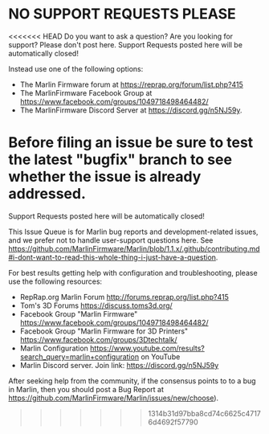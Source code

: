 # NO SUPPORT REQUESTS PLEASE

<<<<<<< HEAD
Do you want to ask a question? Are you looking for support? Please don't post here. Support Requests posted here will be automatically closed!

Instead use one of the following options:

- The Marlin Firmware forum at https://reprap.org/forum/list.php?415
- The MarlinFirmware Facebook Group at https://www.facebook.com/groups/1049718498464482/
- The MarlinFirmware Discord Server at https://discord.gg/n5NJ59y.

Before filing an issue be sure to test the latest "bugfix" branch to see whether the issue is already addressed.
=======
Support Requests posted here will be automatically closed!

This Issue Queue is for Marlin bug reports and development-related issues, and we prefer not to handle user-support questions here. See https://github.com/MarlinFirmware/Marlin/blob/1.1.x/.github/contributing.md#i-dont-want-to-read-this-whole-thing-i-just-have-a-question.

For best results getting help with configuration and troubleshooting, please use the following resources:

- RepRap.org Marlin Forum http://forums.reprap.org/list.php?415
- Tom's 3D Forums https://discuss.toms3d.org/
- Facebook Group "Marlin Firmware" https://www.facebook.com/groups/1049718498464482/
- Facebook Group "Marlin Firmware for 3D Printers" https://www.facebook.com/groups/3Dtechtalk/
- Marlin Configuration https://www.youtube.com/results?search_query=marlin+configuration on YouTube
- Marlin Discord server. Join link: https://discord.gg/n5NJ59y

After seeking help from the community, if the consensus points to to a bug in Marlin, then you should post a Bug Report at https://github.com/MarlinFirmware/Marlin/issues/new/choose).
>>>>>>> 1314b31d97bba8cd74c6625c47176d4692f57790
